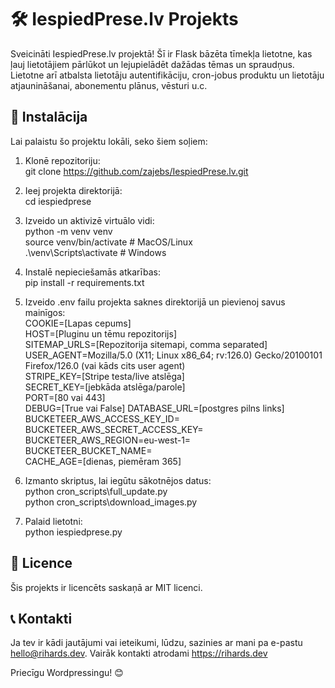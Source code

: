 # 🛠️ IespiedPrese.lv Projekts

Sveicināti IespiedPrese.lv projektā! Šī ir Flask bāzēta tīmekļa lietotne, kas ļauj lietotājiem pārlūkot un lejupielādēt dažādas tēmas un spraudņus. Lietotne arī atbalsta lietotāju autentifikāciju, cron-jobus produktu un lietotāju atjaunināšanai, abonementu plānus, vēsturi u.c.

## 🚀 Instalācija

Lai palaistu šo projektu lokāli, seko šiem soļiem:

1. Klonē repozitoriju:  
   git clone https://github.com/zajebs/IespiedPrese.lv.git

2. Ieej projekta direktorijā:  
   cd iespiedprese

3. Izveido un aktivizē virtuālo vidi:  
   python -m venv venv  
   source venv/bin/activate  # MacOS/Linux  
   .\venv\Scripts\activate  # Windows

4. Instalē nepieciešamās atkarības:  
   pip install -r requirements.txt

5. Izveido .env failu projekta saknes direktorijā un pievienoj savus mainīgos:  
   COOKIE=[Lapas cepums]  
   HOST=[Pluginu un tēmu repozitorijs]  
   SITEMAP_URLS=[Repozitorija sitemapi, comma separated]  
   USER_AGENT=Mozilla/5.0 (X11; Linux x86_64; rv:126.0) Gecko/20100101 Firefox/126.0 (vai kāds cits user agent)  
   STRIPE_KEY=[Stripe testa/live atslēga]  
   SECRET_KEY=[jebkāda atslēga/parole]  
   PORT=[80 vai 443]  
   DEBUG=[True vai False]
   DATABASE_URL=[postgres pilns links]  
   BUCKETEER_AWS_ACCESS_KEY_ID=  
   BUCKETEER_AWS_SECRET_ACCESS_KEY=  
   BUCKETEER_AWS_REGION=eu-west-1=  
   BUCKETEER_BUCKET_NAME=  
   CACHE_AGE=[dienas, piemēram 365]  

7. Izmanto skriptus, lai iegūtu sākotnējos datus:  
   python cron_scripts\full_update.py  
   python cron_scripts\download_images.py

6. Palaid lietotni:  
   python iespiedprese.py

## 📜 Licence

Šis projekts ir licencēts saskaņā ar MIT licenci.

## 📞 Kontakti

Ja tev ir kādi jautājumi vai ieteikumi, lūdzu, sazinies ar mani pa e-pastu hello@rihards.dev. Vairāk kontakti atrodami https://rihards.dev

Priecīgu Wordpressingu! 😊
